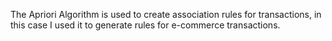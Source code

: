 The Apriori Algorithm is used to create association rules for transactions, in this case I used it to generate rules for e-commerce transactions.
